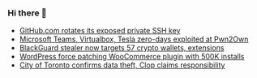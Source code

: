 ### Hi there 👋

<!--START_SECTION:feed-->
* [GitHub.com rotates its exposed private SSH key](https://www.bleepingcomputer.com/news/security/githubcom-rotates-its-exposed-private-ssh-key/)
* [Microsoft Teams, Virtualbox, Tesla zero-days exploited at Pwn2Own](https://www.bleepingcomputer.com/news/security/microsoft-teams-virtualbox-tesla-zero-days-exploited-at-pwn2own/)
* [BlackGuard stealer now targets 57 crypto wallets, extensions](https://www.bleepingcomputer.com/news/security/blackguard-stealer-now-targets-57-crypto-wallets-extensions/)
* [WordPress force patching WooCommerce plugin with 500K installs](https://www.bleepingcomputer.com/news/security/wordpress-force-patching-woocommerce-plugin-with-500k-installs/)
* [City of Toronto confirms data theft, Clop claims responsibility](https://www.bleepingcomputer.com/news/security/city-of-toronto-confirms-data-theft-clop-claims-responsibility/)
<!--END_SECTION:feed-->

<!--
**frankenk/frankenk** is a ✨ _special_ ✨ repository because its `README.md` (this file) appears on your GitHub profile.

Here are some ideas to get you started:

- 🔭 I’m currently working on ...
- 🌱 I’m currently learning ...
- 👯 I’m looking to collaborate on ...
- 🤔 I’m looking for help with ...
- 💬 Ask me about ...
- 📫 How to reach me: ...
- 😄 Pronouns: ...
- ⚡ Fun fact: ...
-->



